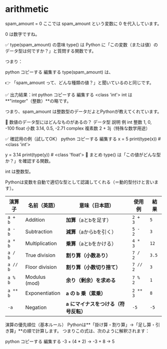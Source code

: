 # arithmetic
spam_amount = 0
ここでは spam_amount という変数に 0 を代入しています。

0 は数字ですね。

✅ type(spam_amount) の意味
type() は Python に「この変数（または値）のデータ型は何ですか？」と質問する関数です。

つまり：

python
コピーする
編集する
type(spam_amount)
は、

👉 「spam_amount って、どんな種類の値？」と聞いているのと同じです。

✅ 出力結果：int
python
コピーする
編集する
<class 'int'>
int は **"integer"（整数）**の略です。

つまり、spam_amount は整数型のデータだよとPythonが教えてくれています。

🧠 数値のデータ型にはどんなものがあるの？
データ型	説明	例
int	整数	1, 0, -100
float	小数	3.14, 0.5, -2.71
complex	複素数	2 + 3j（特殊な数学用途）

✅ 確認用の例（試してOK）
python
コピーする
編集する
x = 5
print(type(x))  # <class 'int'>

y = 3.14
print(type(y))  # <class 'float'>
🎯 まとめ
type() は「この値がどんな型か？」を確認する関数。

int は整数型。

Pythonは変数を自動で適切な型として認識してくれる（＝動的型付けと言います）。

| 演算子      | 名前（英語）         | 意味（日本語）               | 使用例      | 結果    |
| -------- | -------------- | --------------------- | -------- | ----- |
| `a + b`  | Addition       | **加算**（aとbを足す）        | `2 + 3`  | `5`   |
| `a - b`  | Subtraction    | **減算**（aからbを引く）       | `5 - 2`  | `3`   |
| `a * b`  | Multiplication | **乗算**（aとbをかける）       | `4 * 3`  | `12`  |
| `a / b`  | True division  | **割り算（小数あり）**         | `7 / 2`  | `3.5` |
| `a // b` | Floor division | **割り算（小数切り捨て）**       | `7 // 2` | `3`   |
| `a % b`  | Modulus (mod)  | **余り（剰余）を求める**        | `7 % 2`  | `1`   |
| `a ** b` | Exponentiation | **a の b 乗（累乗）**       | `2 ** 3` | `8`   |
| `-a`     | Negation       | **a にマイナスをつける（符号反転）** | `-5`     | `-5`  |



演算の優先順位（基本ルール）
Pythonは**「掛け算・割り算」→「足し算・引き算」**の順で計算します。
つまりこの式は、次のように解釈されます：

python
コピーする
編集する
-3 + (4 * 2)
→ -3 + 8
→ 5
